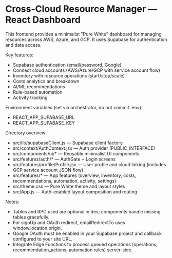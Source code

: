 # Cross-Cloud Resource Manager — React Dashboard

This frontend provides a minimalist "Pure White" dashboard for managing resources across AWS, Azure, and GCP. It uses Supabase for authentication and data access.

Key features:
- Supabase authentication (email/password, Google)
- Connect cloud accounts (AWS/Azure/GCP with service account flow)
- Inventory with resource operations (start/stop/scale)
- Costs analytics and breakdown
- AI/ML recommendations
- Rule-based automation
- Activity tracking

Environment variables (set via orchestrator, do not commit .env):
- REACT_APP_SUPABASE_URL
- REACT_APP_SUPABASE_KEY

Directory overview:
- src/lib/supabaseClient.js — Supabase client factory
- src/context/AuthContext.jsx — Auth provider (PUBLIC_INTERFACE)
- src/components/ui/* — Reusable minimalist UI components
- src/features/auth/* — AuthGate + Login screens
- src/features/profile/Profile.jsx — User profile and cloud linking (includes GCP service account JSON flow)
- src/features/* — App features (overview, inventory, costs, recommendations, automation, activity, settings)
- src/theme.css — Pure White theme and layout styles
- src/App.js — Auth-enabled layout composition and routing

Notes:
- Tables and RPC used are optional in dev; components handle missing tables gracefully.
- For signUp and OAuth redirect, emailRedirectTo uses window.location.origin.
- Google OAuth must be enabled in your Supabase project and callback configured to your site URL.
- Integrate Edge Functions to process queued operations (operations, recommendation_actions, automation rules) server-side.
